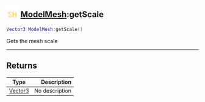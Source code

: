 ## <img src="../../.gitbook/assets/shared.png" width="32" height="32" /> [ModelMesh](../modelmesh/README.md):getScale

```lua
Vector3 ModelMesh:getScale()
```

Gets the mesh scale

-----------------
## Returns

| Type   | Description |
| ------ | ----------: |
| [Vector3](../vector3/README.md) | No description |
